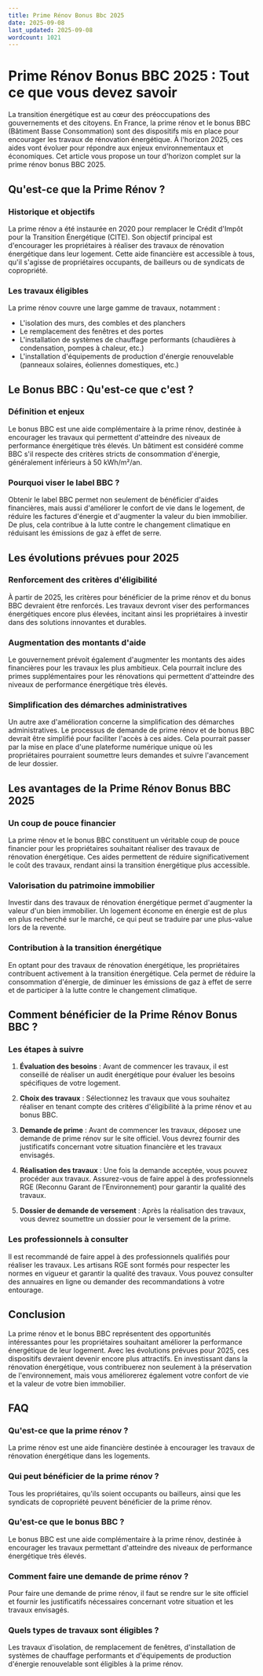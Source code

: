 ```yaml
---
title: Prime Rénov Bonus Bbc 2025
date: 2025-09-08
last_updated: 2025-09-08
wordcount: 1021
---
```


# Prime Rénov Bonus BBC 2025 : Tout ce que vous devez savoir

La transition énergétique est au cœur des préoccupations des gouvernements et des citoyens. En France, la prime rénov et le bonus BBC (Bâtiment Basse Consommation) sont des dispositifs mis en place pour encourager les travaux de rénovation énergétique. À l'horizon 2025, ces aides vont évoluer pour répondre aux enjeux environnementaux et économiques. Cet article vous propose un tour d'horizon complet sur la prime rénov bonus BBC 2025.

## Qu'est-ce que la Prime Rénov ?

### Historique et objectifs

La prime rénov a été instaurée en 2020 pour remplacer le Crédit d'Impôt pour la Transition Énergétique (CITE). Son objectif principal est d'encourager les propriétaires à réaliser des travaux de rénovation énergétique dans leur logement. Cette aide financière est accessible à tous, qu'il s'agisse de propriétaires occupants, de bailleurs ou de syndicats de copropriété.

### Les travaux éligibles

La prime rénov couvre une large gamme de travaux, notamment :

- L'isolation des murs, des combles et des planchers
- Le remplacement des fenêtres et des portes
- L'installation de systèmes de chauffage performants (chaudières à condensation, pompes à chaleur, etc.)
- L'installation d'équipements de production d'énergie renouvelable (panneaux solaires, éoliennes domestiques, etc.)

## Le Bonus BBC : Qu'est-ce que c'est ?

### Définition et enjeux

Le bonus BBC est une aide complémentaire à la prime rénov, destinée à encourager les travaux qui permettent d'atteindre des niveaux de performance énergétique très élevés. Un bâtiment est considéré comme BBC s'il respecte des critères stricts de consommation d'énergie, généralement inférieurs à 50 kWh/m²/an.

### Pourquoi viser le label BBC ?

Obtenir le label BBC permet non seulement de bénéficier d'aides financières, mais aussi d'améliorer le confort de vie dans le logement, de réduire les factures d'énergie et d'augmenter la valeur du bien immobilier. De plus, cela contribue à la lutte contre le changement climatique en réduisant les émissions de gaz à effet de serre.

## Les évolutions prévues pour 2025

### Renforcement des critères d'éligibilité

À partir de 2025, les critères pour bénéficier de la prime rénov et du bonus BBC devraient être renforcés. Les travaux devront viser des performances énergétiques encore plus élevées, incitant ainsi les propriétaires à investir dans des solutions innovantes et durables.

### Augmentation des montants d'aide

Le gouvernement prévoit également d'augmenter les montants des aides financières pour les travaux les plus ambitieux. Cela pourrait inclure des primes supplémentaires pour les rénovations qui permettent d'atteindre des niveaux de performance énergétique très élevés.

### Simplification des démarches administratives

Un autre axe d'amélioration concerne la simplification des démarches administratives. Le processus de demande de prime rénov et de bonus BBC devrait être simplifié pour faciliter l'accès à ces aides. Cela pourrait passer par la mise en place d'une plateforme numérique unique où les propriétaires pourraient soumettre leurs demandes et suivre l'avancement de leur dossier.

## Les avantages de la Prime Rénov Bonus BBC 2025

### Un coup de pouce financier

La prime rénov et le bonus BBC constituent un véritable coup de pouce financier pour les propriétaires souhaitant réaliser des travaux de rénovation énergétique. Ces aides permettent de réduire significativement le coût des travaux, rendant ainsi la transition énergétique plus accessible.

### Valorisation du patrimoine immobilier

Investir dans des travaux de rénovation énergétique permet d'augmenter la valeur d'un bien immobilier. Un logement économe en énergie est de plus en plus recherché sur le marché, ce qui peut se traduire par une plus-value lors de la revente.

### Contribution à la transition énergétique

En optant pour des travaux de rénovation énergétique, les propriétaires contribuent activement à la transition énergétique. Cela permet de réduire la consommation d'énergie, de diminuer les émissions de gaz à effet de serre et de participer à la lutte contre le changement climatique.

## Comment bénéficier de la Prime Rénov Bonus BBC ?

### Les étapes à suivre

1. **Évaluation des besoins** : Avant de commencer les travaux, il est conseillé de réaliser un audit énergétique pour évaluer les besoins spécifiques de votre logement.
   
2. **Choix des travaux** : Sélectionnez les travaux que vous souhaitez réaliser en tenant compte des critères d'éligibilité à la prime rénov et au bonus BBC.

3. **Demande de prime** : Avant de commencer les travaux, déposez une demande de prime rénov sur le site officiel. Vous devrez fournir des justificatifs concernant votre situation financière et les travaux envisagés.

4. **Réalisation des travaux** : Une fois la demande acceptée, vous pouvez procéder aux travaux. Assurez-vous de faire appel à des professionnels RGE (Reconnu Garant de l’Environnement) pour garantir la qualité des travaux.

5. **Dossier de demande de versement** : Après la réalisation des travaux, vous devrez soumettre un dossier pour le versement de la prime.

### Les professionnels à consulter

Il est recommandé de faire appel à des professionnels qualifiés pour réaliser les travaux. Les artisans RGE sont formés pour respecter les normes en vigueur et garantir la qualité des travaux. Vous pouvez consulter des annuaires en ligne ou demander des recommandations à votre entourage.

## Conclusion

La prime rénov et le bonus BBC représentent des opportunités intéressantes pour les propriétaires souhaitant améliorer la performance énergétique de leur logement. Avec les évolutions prévues pour 2025, ces dispositifs devraient devenir encore plus attractifs. En investissant dans la rénovation énergétique, vous contribuerez non seulement à la préservation de l'environnement, mais vous améliorerez également votre confort de vie et la valeur de votre bien immobilier.

## FAQ

### Qu'est-ce que la prime rénov ?

La prime rénov est une aide financière destinée à encourager les travaux de rénovation énergétique dans les logements.

### Qui peut bénéficier de la prime rénov ?

Tous les propriétaires, qu'ils soient occupants ou bailleurs, ainsi que les syndicats de copropriété peuvent bénéficier de la prime rénov.

### Qu'est-ce que le bonus BBC ?

Le bonus BBC est une aide complémentaire à la prime rénov, destinée à encourager les travaux permettant d'atteindre des niveaux de performance énergétique très élevés.

### Comment faire une demande de prime rénov ?

Pour faire une demande de prime rénov, il faut se rendre sur le site officiel et fournir les justificatifs nécessaires concernant votre situation et les travaux envisagés.

### Quels types de travaux sont éligibles ?

Les travaux d'isolation, de remplacement de fenêtres, d'installation de systèmes de chauffage performants et d'équipements de production d'énergie renouvelable sont éligibles à la prime rénov.